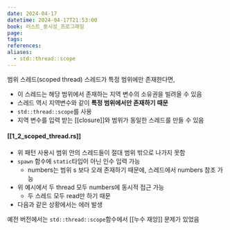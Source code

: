 ```yaml
---
date: 2024-04-17
datetime: 2024-04-17T21:53:00
book: 러스트_동시성_프로그래밍
page: 
tags: 
references: 
aliases:
  - std::thread::scope
---
```

범위 스레드(scoped thread)
스레드가 특정 범위에만 존재한다면,
- 이 스레드는 해당 범위에서 존재하는 지역 변수의 소유권을 빌려올 수 있음
- 스레드 역시 지역변수와 같이 **특정 범위에서만 존재하기 때문**
- `std::thread::scope`를 사용
- 지역 변수를 입력 받는 [[closure]]와 범위가 동일한 스레드를 만들 수 있음

#### [[1_2_scoped_thread.rs]]
- 위 패턴 사용시 범위 안의 스레드들이 절대 범위 밖으로 나가지 못함
- `spawn` 함수에 `static`타입이 아닌 인수 입력 가능
	- numbers는 범위 s 보다 오래 존재하기 때문에, 스레드에서 numbers 참조 가능 
- 위 예시에서 두 thread 모두 numbers에 동시적 접근 가능
	- 두 스레드 모두 read만 하기 때문
- 다음과 같은 상황에서는 에러 발생

예전 버전에서는 `std::thread::scope`함수에서 [[누수 재앙]] 문제가 있었음
